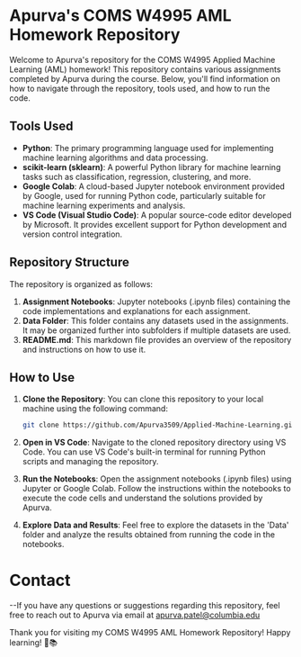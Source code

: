 # Apurva's COMS W4995 AML Homework Repository

Welcome to Apurva's repository for the COMS W4995 Applied Machine Learning (AML) homework! This repository contains various assignments completed by Apurva during the course. Below, you'll find information on how to navigate through the repository, tools used, and how to run the code.

## Tools Used
- **Python**: The primary programming language used for implementing machine learning algorithms and data processing.
- **scikit-learn (sklearn)**: A powerful Python library for machine learning tasks such as classification, regression, clustering, and more.
- **Google Colab**: A cloud-based Jupyter notebook environment provided by Google, used for running Python code, particularly suitable for machine learning experiments and analysis.
- **VS Code (Visual Studio Code)**: A popular source-code editor developed by Microsoft. It provides excellent support for Python development and version control integration.

## Repository Structure
The repository is organized as follows:
1. **Assignment Notebooks**: Jupyter notebooks (.ipynb files) containing the code implementations and explanations for each assignment.
2. **Data Folder**: This folder contains any datasets used in the assignments. It may be organized further into subfolders if multiple datasets are used.
3. **README.md**: This markdown file provides an overview of the repository and instructions on how to use it.

## How to Use
1. **Clone the Repository**: You can clone this repository to your local machine using the following command:
   ```bash
   git clone https://github.com/Apurva3509/Applied-Machine-Learning.git

2. **Open in VS Code**: Navigate to the cloned repository directory using VS Code. You can use VS Code's built-in terminal for running Python scripts and managing the repository.

3. **Run the Notebooks**: Open the assignment notebooks (.ipynb files) using Jupyter or Google Colab. Follow the instructions within the notebooks to execute the code cells and understand the solutions provided by Apurva.

4. **Explore Data and Results**: Feel free to explore the datasets in the 'Data' folder and analyze the results obtained from running the code in the notebooks.

# Contact
--If you have any questions or suggestions regarding this repository, feel free to reach out to Apurva via email at apurva.patel@columbia.edu

Thank you for visiting my COMS W4995 AML Homework Repository! Happy learning! 🚀📚